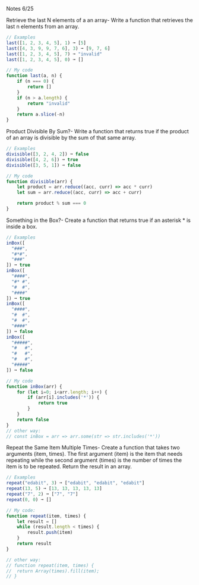 Notes 6/25

Retrieve the last N elements of a an array-
Write a function that retrieves the last n elements from an array.
```js
// Examples
last([1, 2, 3, 4, 5], 1) ➞ [5]
last([4, 3, 9, 9, 7, 6], 3) ➞ [9, 7, 6]
last([1, 2, 3, 4, 5], 7) ➞ "invalid"
last([1, 2, 3, 4, 5], 0) ➞ []

// My code
function last(a, n) {
	if (n === 0) {
		return []
	}
	if (n > a.length) {
		return "invalid"
	}
	return a.slice(-n)
}
```

Product Divisible By Sum?-
Write a function that returns true if the product of an array is divisible
by the sum of that same array.

```js
// Examples
divisible([3, 2, 4, 2]) ➞ false
divisible([4, 2, 6]) ➞ true
divisible([3, 5, 1]) ➞ false

// My code
function divisible(arr) {
	let product = arr.reduce((acc, curr) => acc * curr)
	let sum = arr.reduce((acc, curr) => acc + curr)

	return product % sum === 0
}
```

Something in the Box?-
Create a function that returns true if an asterisk * is inside a box.

```js
// Examples
inBox([
  "###",
  "#*#",
  "###"
]) ➞ true
inBox([
  "####",
  "#* #",
  "#  #",
  "####"
]) ➞ true
inBox([
  "####",
  "#  #",
  "#  #",
  "####"
]) ➞ false
inBox([
  "#####",
  "#   #",
  "#   #",
  "#   #",
  "#####"
]) ➞ false

// My code
function inBox(arr) {
	for (let i=0; i<arr.length; i++) {
		if (arr[i].includes('*')) {
			return true
		}
	}
	return false
}
// other way:
// const inBox = arr => arr.some(str => str.includes('*'))
```

Repeat the Same Item Multiple Times-
Create a function that takes two arguments (item, times). The first argument
(item) is the item that needs repeating while the second argument (times)
is the number of times the item is to be repeated. Return the result in an array.

```js
// Examples
repeat("edabit", 3) ➞ ["edabit", "edabit", "edabit"]
repeat(13, 5) ➞ [13, 13, 13, 13, 13]
repeat("7", 2) ➞ ["7", "7"]
repeat(0, 0) ➞ []

// My code:
function repeat(item, times) {
	let result = []
	while (result.length < times) {
		result.push(item)
	}
	return result
}

// other way:
// function repeat(item, times) {
// 	return Array(times).fill(item);
// }
```
